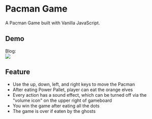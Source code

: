 # Pacman Game
A Pacman Game built with Vanilla JavaScript.

## Demo
Blog:   
![](https://i.imgur.com/aUPLfkR.gif)

## Feature
* Use the up, down, left, and right keys to move the Pacman
* After eating Power Pallet, player can eat the orange elves
* Every action has a sound effect, which can be turned off via the "volume icon" on the upper right of gameboard
* You win the game after eating all the dots
* The game is over if eaten by the ghosts
